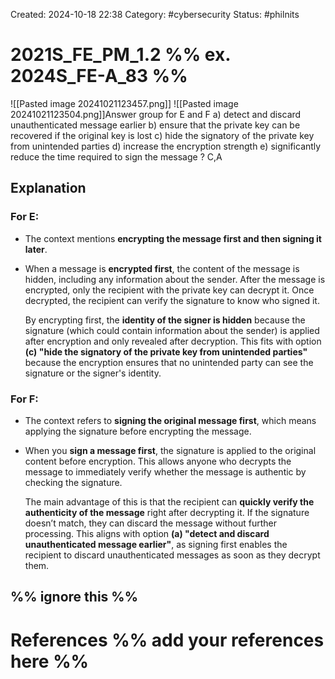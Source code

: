 Created: 2024-10-18 22:38
Category: #cybersecurity 
Status: #philnits



# 2021S_FE_PM_1.2 %% ex. 2024S_FE-A_83 %%
![[Pasted image 20241021123457.png]]
![[Pasted image 20241021123504.png]]Answer group for E and F
a) detect and discard unauthenticated message earlier 
b) ensure that the private key can be recovered if the original key is lost 
c) hide the signatory of the private key from unintended parties 
d) increase the encryption strength 
e) significantly reduce the time required to sign the message
? 
C,A
## Explanation

### For **E**:

- The context mentions **encrypting the message first and then signing it later**.
    
- When a message is **encrypted first**, the content of the message is hidden, including any information about the sender. After the message is encrypted, only the recipient with the private key can decrypt it. Once decrypted, the recipient can verify the signature to know who signed it.
    
    By encrypting first, the **identity of the signer is hidden** because the signature (which could contain information about the sender) is applied after encryption and only revealed after decryption. This fits with option **(c) "hide the signatory of the private key from unintended parties"** because the encryption ensures that no unintended party can see the signature or the signer's identity.
    
### For **F**:

- The context refers to **signing the original message first**, which means applying the signature before encrypting the message.
    
- When you **sign a message first**, the signature is applied to the original content before encryption. This allows anyone who decrypts the message to immediately verify whether the message is authentic by checking the signature.
    
    The main advantage of this is that the recipient can **quickly verify the authenticity of the message** right after decrypting it. If the signature doesn’t match, they can discard the message without further processing. This aligns with option **(a) "detect and discard unauthenticated message earlier"**, as signing first enables the recipient to discard unauthenticated messages as soon as they decrypt them.





%% ignore this %%
---









# References %% add your references here %%